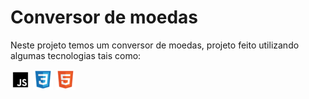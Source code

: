 <H1>Conversor de moedas</H1>
<p>Neste projeto temos um conversor de moedas, projeto feito utilizando algumas tecnologias tais como:</p>
<img src="./assets/javascript_logo.png">
<img src="./assets/css_icon.png">
<img src="./assets/html_ico.png">
